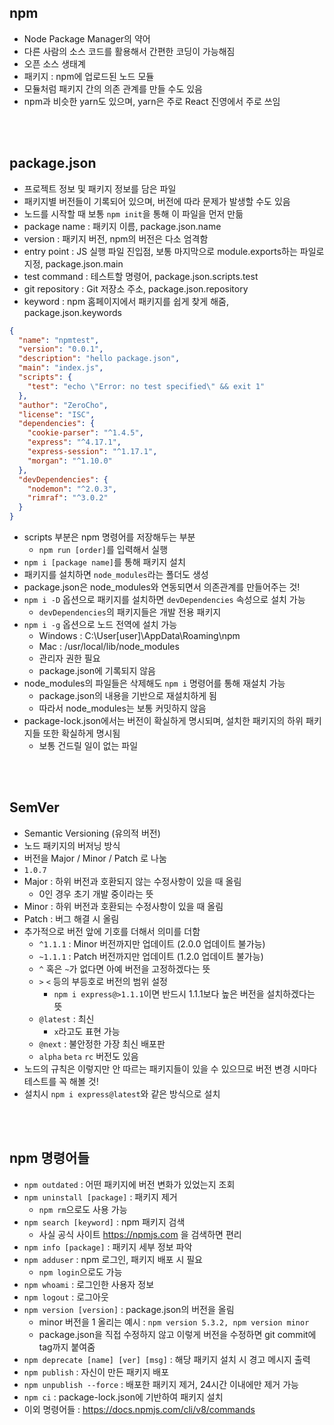 ## npm

- Node Package Manager의 약어
- 다른 사람의 소스 코드를 활용해서 간편한 코딩이 가능해짐
- 오픈 소스 생태계
- 패키지 : npm에 업로드된 노드 모듈
- 모듈처럼 패키지 간의 의존 관계를 만들 수도 있음
- npm과 비슷한 yarn도 있으며, yarn은 주로 React 진영에서 주로 쓰임

<br>
<br>

## package.json

- 프로젝트 정보 및 패키지 정보를 담은 파일
- 패키지별 버전들이 기록되어 있으며, 버전에 따라 문제가 발생할 수도 있음
- 노드를 시작할 때 보통 `npm init`을 통해 이 파일을 먼저 만듦
- package name : 패키지 이름, package.json.name
- version : 패키지 버전, npm의 버전은 다소 엄격함
- entry point : JS 실행 파일 진입점, 보통 마지막으로 module.exports하는 파일로 지정, package.json.main
- test command : 테스트할 명령어, package.json.scripts.test
- git repository : Git 저장소 주소, package.json.repository
- keyword : npm 홈페이지에서 패키지를 쉽게 찾게 해줌, package.json.keywords

```json
{
  "name": "npmtest",
  "version": "0.0.1",
  "description": "hello package.json",
  "main": "index.js",
  "scripts": {
    "test": "echo \"Error: no test specified\" && exit 1"
  },
  "author": "ZeroCho",
  "license": "ISC",
  "dependencies": {
    "cookie-parser": "^1.4.5",
    "express": "^4.17.1",
    "express-session": "^1.17.1",
    "morgan": "^1.10.0"
  },
  "devDependencies": {
    "nodemon": "^2.0.3",
    "rimraf": "^3.0.2"
  }
}
```

- scripts 부분은 npm 명령어를 저장해두는 부분
  - `npm run [order]`를 입력해서 실행
- `npm i [package name]`를 통해 패키지 설치
- 패키지를 설치하면 `node_modules`라는 폴더도 생성
- package.json은 node_modules와 연동되면서 의존관계를 만들어주는 것!
- `npm i -D` 옵션으로 패키지를 설치하면 `devDependencies` 속성으로 설치 가능
  - `devDependencies`의 패키지들은 개발 전용 패키지
- `npm i -g` 옵션으로 노드 전역에 설치 가능
  - Windows : C:\User\[user]\AppData\Roaming\npm
  - Mac : /usr/local/lib/node_modules
  - 관리자 권한 필요
  - package.json에 기록되지 않음
- node_modules의 파일들은 삭제해도 `npm i` 명령어를 통해 재설치 가능
  - package.json의 내용을 기반으로 재설치하게 됨
  - 따라서 node_modules는 보통 커밋하지 않음
- package-lock.json에서는 버전이 확실하게 명시되며, 설치한 패키지의 하위 패키지들 또한 확실하게 명시됨
  - 보통 건드릴 일이 없는 파일

<br>
<br>

## SemVer

- Semantic Versioning (유의적 버전)
- 노드 패키지의 버저닝 방식
- 버전을 Major / Minor / Patch 로 나눔
- `1.0.7`
- Major : 하위 버전과 호환되지 않는 수정사항이 있을 때 올림
  - 0인 경우 초기 개발 중이라는 뜻
- Minor : 하위 버전과 호환되는 수정사항이 있을 때 올림
- Patch : 버그 해결 시 올림
- 추가적으로 버전 앞에 기호를 더해서 의미를 더함
  - `^1.1.1` : Minor 버전까지만 업데이트 (2.0.0 업데이트 불가능)
  - `~1.1.1` : Patch 버전까지만 업데이트 (1.2.0 업데이트 불가능)
  - `^` 혹은 `~`가 없다면 아예 버전을 고정하겠다는 뜻
  - `>` `<` 등의 부등호로 버전의 범위 설정
    - `npm i express@>1.1.1`이면 반드시 1.1.1보다 높은 버전을 설치하겠다는 뜻
  - `@latest` : 최신
    - `x`라고도 표현 가능
  - `@next` : 불안정한 가장 최신 배포판
  - `alpha` `beta` `rc` 버전도 있음
- 노드의 규칙은 이렇지만 안 따르는 패키지들이 있을 수 있으므로 버전 변경 시마다 테스트를 꼭 해볼 것!
- 설치시 `npm i express@latest`와 같은 방식으로 설치

<br>
<br>

## npm 명령어들

- `npm outdated` : 어떤 패키지에 버전 변화가 있었는지 조회
- `npm uninstall [package]` : 패키지 제거
  - `npm rm`으로도 사용 가능
- `npm search [keyword]` : npm 패키지 검색
  - 사실 공식 사이트 https://npmjs.com 을 검색하면 편리
- `npm info [package]` : 패키지 세부 정보 파악
- `npm adduser` : npm 로그인, 패키지 배포 시 필요
  - `npm login`으로도 가능
- `npm whoami` : 로그인한 사용자 정보
- `npm logout` : 로그아웃
- `npm version [version]` : package.json의 버전을 올림
  - minor 버전을 1 올리는 예시 : `npm version 5.3.2, npm version minor`
  - package.json을 직접 수정하지 않고 이렇게 버전을 수정하면 git commit에 tag까지 붙여줌
- `npm deprecate [name] [ver] [msg]` : 해당 패키지 설치 시 경고 메시지 출력
- `npm publish` : 자신이 만든 패키지 배포
- `npm unpublish --force` : 배포한 패키지 제거, 24시간 이내에만 제거 가능
- `npm ci` : package-lock.json에 기반하여 패키지 설치
- 이외 명령어들 : https://docs.npmjs.com/cli/v8/commands
